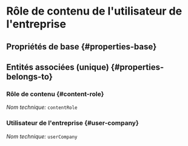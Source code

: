 # Rôle de contenu de l'utilisateur de l'entreprise
<!--- THIS FILE IS GENERATED PLEASE DO NOT EDIT IT DIRECTLY --->



<OH code="contentRoleToUserCompany"/>


## Propriétés de base {#properties-base}



## Entités associées (unique) {#properties-belongs-to}

### Rôle de contenu {#content-role}



*Nom technique:* ```contentRole```
<PH code="contentRoleToUserCompany:contentRole"/>

### Utilisateur de l'entreprise {#user-company}



*Nom technique:* ```userCompany```
<PH code="contentRoleToUserCompany:userCompany"/>





